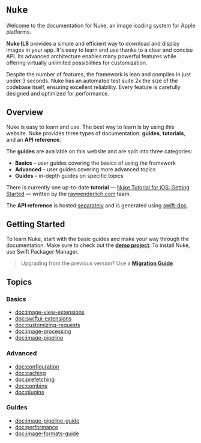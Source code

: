 # ``Nuke``

Welcome to the documentation for Nuke, an image loading system for Apple platforms.

**Nuke ILS** provides a simple and efficient way to download and display images in your app. It's easy to learn and use thanks to a clear and concise API. Its advanced architecture enables many powerful features while offering virtually unlimited possibilities for customization.

Despite the number of features, the framework is lean and compiles in just under 3 seconds. Nuke has an automated test suite 2x the size of the codebase itself, ensuring excellent reliability. Every feature is carefully designed and optimized for performance.

## Overview

Nuke is easy to learn and use. The best way to learn is by using this website. Nuke provides three types of documentation: **guides**, **tutorials**, and an **API reference**.

The **guides** are available on this website and are split into three categories:

- **Basics** – user guides covering the basics of using the framework
- **Advanced** – user guides covering more advanced topics
- **Guides** – in-depth guides on specific topics

There is currently one up-to-date **tutorial** — [Nuke Tutorial for iOS: Getting Started](https://www.raywenderlich.com/11070743-nuke-tutorial-for-ios-getting-started) — written by the [raywenderlich.com](https://www.raywenderlich.com) team.

The **API reference** is hosted [separately](https://kean-org.github.io/docs/nuke/reference/10.2.0/) and is generated using [swift-doc](https://github.com/SwiftDocOrg/swift-doc).

## Getting Started

To learn Nuke, start with the basic guides and make your way through the documentation. Make sure to check out the [**demo project**](https://github.com/kean/NukeDemo). To install Nuke, use Swift Packager Manager.

> Upgrading from the previous version? Use a [**Migration Guide**](https://github.com/kean/Nuke/blob/10.0.0/Documentation/Migrations).

## Topics

### Basics

- <doc:image-view-extensions>
- <doc:swiftui-extensions>
- <doc:customizing-requests>
- <doc:image-processing>
- <doc:image-pipeline>

### Advanced

- <doc:configuration>
- <doc:caching>
- <doc:prefetching>
- <doc:combine>
- <doc:plugins>

### Guides

- <doc:image-pipeline-guide>
- <doc:performance>
- <doc:image-formats-guide>
